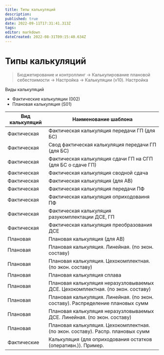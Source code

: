 ```yaml
---
title: Типы калькуляций
description: 
published: true
date: 2022-09-11T17:31:41.313Z
tags: 
editor: markdown
dateCreated: 2022-08-31T09:15:40.634Z
---
```


# Типы калькуляций

>Бюджетирование и контроллинг → Калькулирование плановой себестоимости → Настройка → Калькуляции (v10). Настройка

Виды калькуляций

* Фактические калькуляции (002)
* Плановая калькуляция (S01)

| Вид калькуляций | Наименование шаблона                                                            |
| --------------- | ------------------------------------------------------------------------------- |
| Фактическая     | Фактическая калькуляция передачи ГП (для БС)                                    |
| Фактическая     | Свод фактическая калькуляция передачи ГП (для БС)                               |
| Фактическая     | Фактическая калькуляция сдачи ГП на СГП (для БС о сдаче ГП)                     |
| Фактическая     | Фактическая калькуляция сводной сдача                                           |
| Фактическая     | Фактическая калькуляция (для АВ)                                                |
| Фактическая     | Фактическая калькуляция передачи ПФ                                             |
| Фактическая     | Фактическая калькуляция оприходоваиня ПФ                                        |
| Фактическая     | Фактическая калькуляция разукомплектации ДСЕ, ГП                                |
| Фактическая     | Фактическая калькуляция преобразования ДСЕ                                      |
| Плановая        | Плановая калькуляция (для АВ)                                                   |
| Плановая        | Плановая калькуляция. Линейная. (по экон. составу)                              |
| Плановая        | Плановая калькуляция. Цехокомплектная. (по экон. составу)                       |
| Плановая        | Плановая калькуляция сплава                                                     |
| Плановая        | Плановая калькуляция неразузловываемых ДСЕ. Цехокомплектная. (по экон. составу) |
| Плановая        | Плановая калькуляция. Линейная. (по экон. составу). Распределение плановых сумм |
| Плановая        | Плановая калькуляция неразузловываемых ДСЕ. Линейная. (по экон. составу)        |
| Плановая        | Плановая калькуляция. Цехокомплектная. (по экон. составу). Распр. плановых сумм |
| Фактические     | Калькуляция (для оприходования остатков (оперативн.)). Пример.                  |
